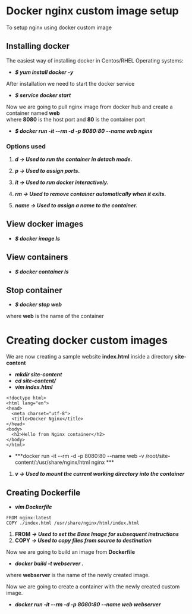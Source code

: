 # Docker nginx custom image setup

To setup nginx using docker custom image

## Installing docker

The easiest way of installing docker in Centos/RHEL Operating systems:

- ***$ yum install docker -y***

After installation we need to start the docker service

- ***$ service docker start***

Now we are going to pull nginx image from docker hub and create a container named **web**  
where **8080** is the host port and **80** is the container port  

- ***$ docker run -it --rm -d -p 8080:80 --name web nginx***

### Options used

1. ***d -> Used to run the container in detach mode.***

2. ***p -> Used to assign ports.***

3. ***it -> Used to run docker interactively.***

4. ***rm -> Used to remove container automatically when it exits.***

5. ***name -> Used to assign a name to the container.***

## View docker images

- ***$ docker image ls***

## View containers

- ***$ docker container ls***

## Stop container

- ***$ docker stop web***

where **web** is the name of the container

# Creating docker custom images

We are now creating a sample website **index.html** inside a directory **site-content**

- ***mkdir site-content***
- ***cd site-content/***
- ***vim index.html***

```
<!doctype html>
<html lang="en">
<head>
  <meta charset="utf-8">
  <title>Docker Nginx</title>
</head>
<body>
  <h2>Hello from Nginx container</h2>
</body>
</html>
```
- ***docker run -it --rm -d -p 8080:80 --name web -v /root/site-content/:/usr/share/nginx/html nginx ***

1. ***v -> Used to mount the current working directory into the container***

## Creating Dockerfile

- ***vim Dockerfile***

```
FROM nginx:latest
COPY ./index.html /usr/share/nginx/html/index.html
```

1. **FROM** ***-> Used to set the Base Image for subsequent instructions***
2. **COPY** ***-> Used to copy files from source to destination***

Now we are going to build an image from **Dockerfile**

- ***docker build -t webserver .***

where **webserver** is the name of the newly created image.

Now we are going to create a container with the newly created custom image.

- ***docker run -it --rm -d -p 8080:80 --name web webserver***





